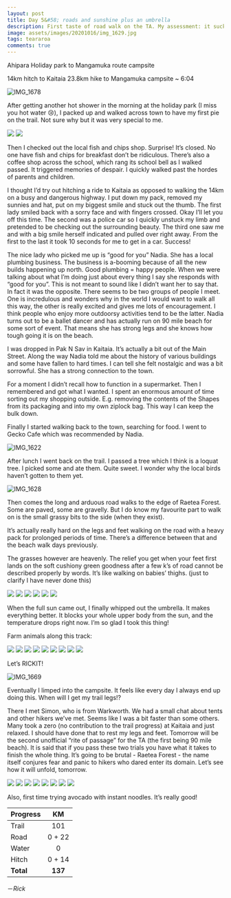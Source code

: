 ```yaml
---
layout: post
title: Day 5&#58; roads and sunshine plus an umbrella
description: First taste of road walk on the TA. My assessment: it sucks.
image: assets/images/20201016/img_1629.jpg
tags: teararoa
comments: true
---
```


Ahipara Holiday park to Mangamuka route campsite

14km hitch to Kaitaia
23.8km hike to Mangamuka campsite ~ 6:04

![IMG_1678](/assets/images/20201016/img_1678.jpg)

After getting another hot shower in the morning at the holiday park (I miss you hot water 😢), I packed up and walked across town to have my first pie on the trail. Not sure why but it was very special to me.

<div class="gallery" data-columns="2">
  <img src="/assets/images/20201016/img_1618.jpg">
  <img src="/assets/images/20201016/img_1685.jpg">
</div>

Then I checked out the local fish and chips shop. Surprise! It’s closed. No one have fish and chips for breakfast don’t be ridiculous. There’s also a coffee shop across the school, which rang its school bell as I walked passed. It triggered memories of despair. I quickly walked past the hordes of parents and children.

I thought I’d try out hitching a ride to Kaitaia as opposed to walking the 14km on a busy and dangerous highway. I put down my pack, removed my sunnies and hat, put on my biggest smile and stuck out the thumb. The first lady smiled back with a sorry face and with fingers crossed. Okay I’ll let you off this time. The second was a police car so I quickly unstuck my limb and pretended to be checking out the surrounding beauty. The third one saw me and with a big smile herself indicated and pulled over right away. From the first to the last it took 10 seconds for me to get in a car. Success!

The nice lady who picked me up is “good for you” Nadia. She has a local plumbing business. The business is a-booming because of all the new builds happening up north. Good plumbing = happy people. When we were talking about what I’m doing just about every thing I say she responds with “good for you”. This is not meant to sound like I didn’t want her to say that. In fact it was the opposite. There seems to be two groups of people I meet. One is incredulous and wonders why in the world I would want to walk all this way, the other is really excited and gives me lots of encouragement. I think people who enjoy more outdoorsy activities tend to be the latter. Nadia turns out to be a ballet dancer and has actually run on 90 mile beach for some sort of event. That means she has strong legs and she knows how tough going it is on the beach.

I was dropped in Pak N Sav in Kaitaia. It’s actually a bit out of the Main Street. Along the way Nadia told me about the history of various buildings and some have fallen to hard times. I can tell she felt nostalgic and was a bit sorrowful. She has a strong connection to the town.

For a moment I didn’t recall how to function in a supermarket. Then I remembered and got what I wanted. I spent an enormous amount of time sorting out my shopping outside. E.g. removing the contents of the Shapes from its packaging and into my own ziplock bag. This way I can keep the bulk down.

Finally I started walking back to the town, searching for food. I went to Gecko Cafe which was recommended by Nadia. 

![IMG_1622](/assets/images/20201016/img_1622.jpg)

After lunch I went back on the trail. I passed a tree which I think is a loquat tree. I picked some and ate them. Quite sweet. I wonder why the local birds haven’t gotten to them yet.

![IMG_1628](/assets/images/20201016/img_1628.jpg)

Then comes the long and arduous road walks to the edge of Raetea Forest. Some are paved, some are gravelly. But I do know my favourite part to walk on is the small grassy bits to the side (when they exist).

It’s actually really hard on the legs and feet walking on the road with a heavy pack for prolonged periods of time. There’s a difference between that and the beach walk days previously.

The grasses however are heavenly. The relief you get when your feet first lands on the soft cushiony green goodness after a few k’s of road cannot be described properly by words. It’s like walking on babies’ thighs. (just to clarify I have never done this)

<div class="gallery" data-columns="3">
  <img src="/assets/images/20201016/img_1629.jpg">
  <img src="/assets/images/20201016/img_1630.jpg">
  <img src="/assets/images/20201016/img_1631.jpg">
  <img src="/assets/images/20201016/img_1637.jpg">
  <img src="/assets/images/20201016/img_1638.jpg">
  <img src="/assets/images/20201016/img_1640.jpg">
</div>

When the full sun came out, I finally whipped out the umbrella. It makes everything better. It blocks your whole upper body from the sun, and the temperature drops right now. I’m so glad I took this thing!

Farm animals along this track:

<div class="gallery" data-columns="3">
  <img src="/assets/images/20201016/img_1642.jpg">
  <img src="/assets/images/20201016/img_1646.jpg">
  <img src="/assets/images/20201016/img_1650.jpg">
  <img src="/assets/images/20201016/img_1651.jpg">
  <img src="/assets/images/20201016/img_1652.jpg">
  <img src="/assets/images/20201016/img_1661.jpg">
  <img src="/assets/images/20201016/img_1663.jpg">
  <img src="/assets/images/20201016/img_1666.jpg">
  <img src="/assets/images/20201016/img_1672.jpg">
</div>

Let’s RICKIT!

![IMG_1669](/assets/images/20201016/img_1669.jpg)

Eventually I limped into the campsite. It feels like every day I always end up doing this. When will I get my trail legs!?

There I met Simon, who is from Warkworth. We had a small chat about tents and other hikers we’ve met. Seems like I was a bit faster than some others. Many took a zero (no contribution to the trail progress) at Kaitaia and just relaxed. I should have done that to rest my legs and feet. Tomorrow will be the second unofficial “rite of passage” for the TA (the first being 90 mile beach). It is said that if you pass these two trials you have what it takes to finish the whole thing. It’s going to be brutal - Raetea Forest - the name itself conjures fear and panic to hikers who dared enter its domain. Let’s see how it will unfold, tomorrow.

<div class="gallery" data-columns="3">
  <img src="/assets/images/20201016/img_1674.jpg">
  <img src="/assets/images/20201016/img_1675.jpg">
  <img src="/assets/images/20201016/img_1677.jpg">
  <img src="/assets/images/20201016/img_1679.jpg">
  <img src="/assets/images/20201016/img_1681.jpg">
  <img src="/assets/images/20201016/img_1682.jpg">
  <img src="/assets/images/20201016/img_1683.jpg">
  <img src="/assets/images/20201016/img_1684.jpg">
</div>

Also, first time trying avocado with instant noodles. It’s really good!

| Progress | KM  |
| --- |:---:|
| Trail | 101 |
| Road | 0 + 22 |
| Water | 0 |
| Hitch | 0 + 14 |
| **Total** | **137** |

－_Rick_